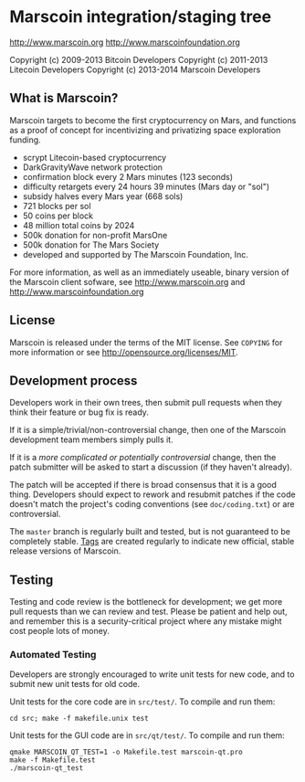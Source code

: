 Marscoin integration/staging tree
================================

http://www.marscoin.org
http://www.marscoinfoundation.org

Copyright (c) 2009-2013 Bitcoin Developers
Copyright (c) 2011-2013 Litecoin Developers
Copyright (c) 2013-2014 Marscoin Developers

What is Marscoin?
----------------

Marscoin targets to become the first cryptocurrency on Mars, and functions as a proof of concept for incentivizing and privatizing space exploration funding.

- scrypt Litecoin-based cryptocurrency
- DarkGravityWave network protection
- confirmation block every 2 Mars minutes (123 seconds)
- difficulty retargets every 24 hours 39 minutes (Mars day or "sol")
- subsidy halves every Mars year (668 sols)
- 721 blocks per sol
- 50 coins per block
- 48 million total coins by 2024
- 500k donation for non-profit MarsOne
- 500k donation for The Mars Society
- developed and supported by The Marscoin Foundation, Inc.

For more information, as well as an immediately useable, binary version of
the Marscoin client sofware, see http://www.marscoin.org and http://www.marscoinfoundation.org

License
-------

Marscoin is released under the terms of the MIT license. See `COPYING` for more
information or see http://opensource.org/licenses/MIT.

Development process
-------------------

Developers work in their own trees, then submit pull requests when they think
their feature or bug fix is ready.

If it is a simple/trivial/non-controversial change, then one of the Marscoin
development team members simply pulls it.

If it is a *more complicated or potentially controversial* change, then the patch
submitter will be asked to start a discussion (if they haven't already).

The patch will be accepted if there is broad consensus that it is a good thing.
Developers should expect to rework and resubmit patches if the code doesn't
match the project's coding conventions (see `doc/coding.txt`) or are
controversial.

The `master` branch is regularly built and tested, but is not guaranteed to be
completely stable. [Tags](https://github.com/marscoin/marscoin/tags) are created
regularly to indicate new official, stable release versions of Marscoin.

Testing
-------

Testing and code review is the bottleneck for development; we get more pull
requests than we can review and test. Please be patient and help out, and
remember this is a security-critical project where any mistake might cost people
lots of money.

### Automated Testing

Developers are strongly encouraged to write unit tests for new code, and to
submit new unit tests for old code.

Unit tests for the core code are in `src/test/`. To compile and run them:

    cd src; make -f makefile.unix test

Unit tests for the GUI code are in `src/qt/test/`. To compile and run them:

    qmake MARSCOIN_QT_TEST=1 -o Makefile.test marscoin-qt.pro
    make -f Makefile.test
    ./marscoin-qt_test

